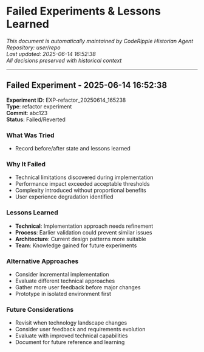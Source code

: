 # Failed Experiments & Lessons Learned

*This document is automatically maintained by CodeRipple Historian Agent*  
*Repository: user/repo*  
*Last updated: 2025-06-14 16:52:38*  
*All decisions preserved with historical context*

---

## Failed Experiment - 2025-06-14 16:52:38

**Experiment ID**: EXP-refactor_20250614_165238  
**Type**: refactor experiment  
**Commit**: abc123  
**Status**: Failed/Reverted

### What Was Tried
- Record before/after state and lessons learned

### Why It Failed
- Technical limitations discovered during implementation
- Performance impact exceeded acceptable thresholds
- Complexity introduced without proportional benefits
- User experience degradation identified

### Lessons Learned
- **Technical**: Implementation approach needs refinement
- **Process**: Earlier validation could prevent similar issues
- **Architecture**: Current design patterns more suitable
- **Team**: Knowledge gained for future experiments

### Alternative Approaches
- Consider incremental implementation
- Evaluate different technical approaches
- Gather more user feedback before major changes
- Prototype in isolated environment first

### Future Considerations
- Revisit when technology landscape changes
- Consider user feedback and requirements evolution
- Evaluate with improved technical capabilities
- Document for future reference and learning

